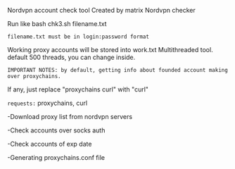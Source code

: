 Nordvpn account check tool Created by matrix
Nordvpn checker


Run like bash chk3.sh filename.txt 

`filename.txt must be in login:password format`

Working proxy accounts will be stored into work.txt Multithreaded tool. default 500 threads, you can change inside.

`IMPORTANT NOTES: by default, getting info about founded account making over proxychains.`

If any, just replace "proxychains curl" with "curl"



`requests:`
proxychains, curl

-Download proxy list from nordvpn servers

-Check accounts over socks auth

-Check accounts of exp date

-Generating proxychains.conf file

